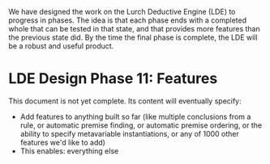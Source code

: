 
We have designed the work on the Lurch Deductive Engine (LDE) to progress in
phases.  The idea is that each phase ends with a completed whole that can be
tested in that state, and that provides more features than the previous
state did.  By the time the final phase is complete, the LDE will be a
robust and useful product.

# LDE Design Phase 11: Features

This document is not yet complete.  Its content will eventually specify:

 * Add features to anything built so far (like multiple conclusions from a
   rule, or automatic premise finding, or automatic premise ordering, or
   the ability to specify metavariable instantiations, or any of 1000 other
   features we'd like to add)
 * This enables: everything else
